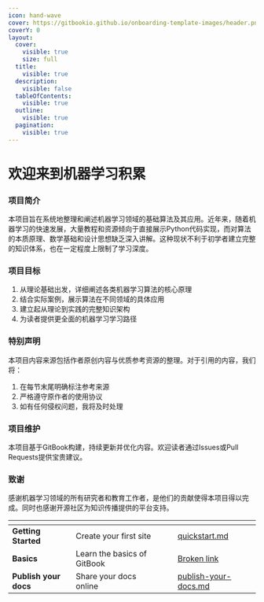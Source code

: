 ```yaml
---
icon: hand-wave
cover: https://gitbookio.github.io/onboarding-template-images/header.png
coverY: 0
layout:
  cover:
    visible: true
    size: full
  title:
    visible: true
  description:
    visible: false
  tableOfContents:
    visible: true
  outline:
    visible: true
  pagination:
    visible: true
---
```


# 欢迎来到机器学习积累

### 项目简介

本项目旨在系统地整理和阐述机器学习领域的基础算法及其应用。近年来，随着机器学习的快速发展，大量教程和资源倾向于直接展示Python代码实现，而对算法的本质原理、数学基础和设计思想缺乏深入讲解。这种现状不利于初学者建立完整的知识体系，也在一定程度上限制了学习深度。

### 项目目标

1. 从理论基础出发，详细阐述各类机器学习算法的核心原理
2. 结合实际案例，展示算法在不同领域的具体应用
3. 建立起从理论到实践的完整知识架构
4. 为读者提供更全面的机器学习学习路径

### 特别声明

本项目内容来源包括作者原创内容与优质参考资源的整理。对于引用的内容，我们将：

1. 在每节末尾明确标注参考来源
2. 严格遵守原作者的使用协议
3. 如有任何侵权问题，我将及时处理

### 项目维护

本项目基于GitBook构建，持续更新并优化内容。欢迎读者通过Issues或Pull Requests提供宝贵建议。

### 致谢

感谢机器学习领域的所有研究者和教育工作者，是他们的贡献使得本项目得以完成。同时也感谢开源社区为知识传播提供的平台支持。



<table data-view="cards"><thead><tr><th></th><th></th><th data-hidden data-card-cover data-type="files"></th><th data-hidden></th><th data-hidden data-card-target data-type="content-ref"></th></tr></thead><tbody><tr><td><strong>Getting Started</strong></td><td>Create your first site</td><td></td><td></td><td><a href="getting-started/quickstart.md">quickstart.md</a></td></tr><tr><td><strong>Basics</strong></td><td>Learn the basics of GitBook</td><td></td><td></td><td><a href="broken-reference">Broken link</a></td></tr><tr><td><strong>Publish your docs</strong></td><td>Share your docs online</td><td></td><td></td><td><a href="getting-started/publish-your-docs.md">publish-your-docs.md</a></td></tr></tbody></table>
